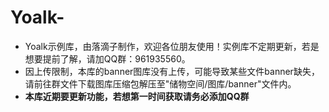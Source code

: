 # Yoalk-
- Yoalk示例库，由落滴子制作，欢迎各位朋友使用！实例库不定期更新，若是想要提前了解，请加QQ群：961935560。
- 因上传限制，本库的banner图库没有上传，可能导致某些文件banner缺失，请前往群文件下载图库压缩包解压至"储物空间/图库/banner"文件内。
- **本库近期要更新功能，若想第一时间获取请务必添加QQ群**
